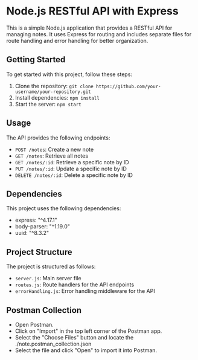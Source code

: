 # Node.js RESTful API with Express

This is a simple Node.js application that provides a RESTful API for managing notes. It uses Express for routing and includes separate files for route handling and error handling for better organization.

## Getting Started

To get started with this project, follow these steps:

1. Clone the repository: `git clone https://github.com/your-username/your-repository.git`
2. Install dependencies: `npm install`
3. Start the server: `npm start`

## Usage

The API provides the following endpoints:

- `POST /notes`: Create a new note
- `GET /notes`: Retrieve all notes
- `GET /notes/:id`: Retrieve a specific note by ID
- `PUT /notes/:id`: Update a specific note by ID
- `DELETE /notes/:id`: Delete a specific note by ID

## Dependencies

This project uses the following dependencies:

- express: "^4.17.1"
- body-parser: "^1.19.0"
- uuid: "^8.3.2"

## Project Structure

The project is structured as follows:

- `server.js`: Main server file
- `routes.js`: Route handlers for the API endpoints
- `errorHandling.js`: Error handling middleware for the API

## Postman Collection

- Open Postman.
- Click on "Import" in the top left corner of the Postman app.
- Select the "Choose Files" button and locate the ./note.postman_collection.json
- Select the file and click "Open" to import it into Postman.